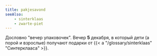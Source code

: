 ```yaml
---
title: pakjesavond
seeAlso:
    - sinterklaas
    - zwarte-piet
---
```


Дословно "вечер упаковочек". Вечер **5** декабря, в который дети (а порой и взрослые) получают подарки от {{< a "/glossary/sinterklaas" "Синтерклааса" >}}.

<!--more-->